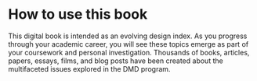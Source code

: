 # How to use this book

 This digital book is intended as an evolving design index. As you progress through your academic career, you will see these topics emerge as part of your coursework and personal investigation. Thousands of books, articles, papers, essays, films, and blog posts have been created about the multifaceted issues explored in the DMD program.